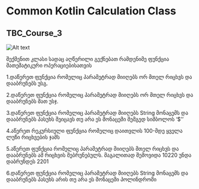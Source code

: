 # Common Kotlin Calculation Class
## TBC_Course_3

![Alt text](https://firebasestorage.googleapis.com/v0/b/metaplayer-6d01c.appspot.com/o/image_2022-06-20_102626819.png?alt=media&token=8fc3bc94-3a4c-409f-9a7d-22fa455be705)

შექმენით კლასი სადაც აღწერილი გექნებათ რამდენიმე ფუნქცია მათემატიკური
ოპერაციებისათვის

1.დაწერეთ ფუნქცია რომელიც პარამეტრად მიიღებს ორ მთელ რიცხვს და დააბრუნებს უსგ.

2.დაწერეთ ფუნქცია რომელიც პარამეტრად მიიღებს ორ მთელ რიცხვს და დააბრუნებს მათ უსჯ.

3.დაწერეთ ფუნქცია რომელიც პარამეტრად მიიღებს String მონაცემს და დააბრუნებს პასუხს შეიცავს თუ არა ეს მონაცემი შემგედ სიმბოლოს ‘$’’

4.აწერეთ რეკურსიული ფუნქცია რომელიც დაითვლის 100-მდე ყველა ლუწი
რიცხვების ჯამს

5.აწერეთ ფუნქცია რომელიც პარამეტრად მიიღებს მთელ რიცხვს და დააბრუნებს ამ რიცხვის შებრუნებულს. მაგალითად შემოვიდა 10220 უნდა დაბრუნდეს 2201

6.დაწერეთ ფუნქცია რომელიც პარამეტრად მიიღებს String მონაცემს და დააბრუნებს პასუხს არის თუ არა ეს მონაცემი პოლინდრომი

